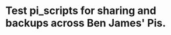 Test pi_scripts for sharing and backups across Ben James' Pis.
=========================================================
